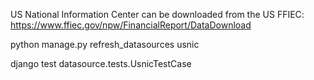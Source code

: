 US National Information Center can be downloaded from the US FFIEC:
https://www.ffiec.gov/npw/FinancialReport/DataDownload


python manage.py refresh_datasources usnic

django test datasource.tests.UsnicTestCase